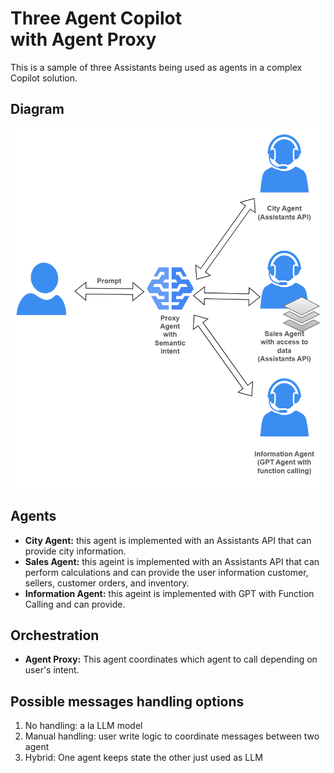 # Three Agent Copilot<br/>with Agent Proxy

This is a sample of three Assistants being used as agents in a complex Copilot solution.

## Diagram

![Two agent Assistant Diagram](images/cs-sales-copilot.png)

## Agents

- **City Agent:** this agent is implemented with an Assistants API that can provide city information.
- **Sales Agent:** this ageint is implemented with an Assistants API that can perform calculations and can provide the user information customer, sellers, customer orders, and inventory.
- **Information Agent:** this ageint is implemented with GPT with Function Calling and can provide.

## Orchestration

- **Agent Proxy:** This agent coordinates which agent to call depending on user's intent.

## Possible messages handling options

1. No handling: a la LLM model
2. Manual handling: user write logic to coordinate messages between two agent
3. Hybrid: One agent keeps state the other just used as LLM
